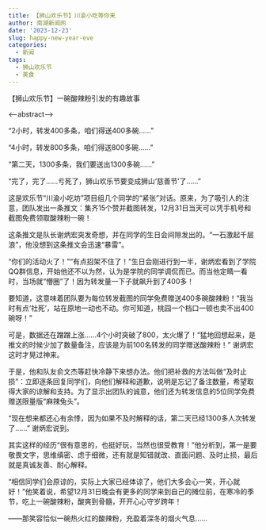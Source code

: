 ```yaml
---
title: 【狮山欢乐节】川渝小吃等你来
author: 南湖新闻网
date: '2023-12-23'
slug: happy-new-year-eve
categories:
  - 新闻
tags:
  - 狮山欢乐节
  - 美食
---
```


【狮山欢乐节】一碗酸辣粉引发的有趣故事

<--abstract-->

“2小时，转发400多条，咱们得送400多碗……”

“4小时，转发800多条，咱们得送800多碗……”

“第二天，1300多条，我们要送出1300多碗……”

“完了，完了……亏死了，狮山欢乐节要变成狮山‘慈善节’了……”

这是欢乐节“川渝小吃坊”项目组几个同学的“紧张”对话。原来，为了吸引人的注意，团队发出一条推文：集齐15个赞并截图转发，12月31日当天可以凭手机号和截图免费领取酸辣粉一碗！

这条推文是队长谢炳宏突发奇想，并在同学的生日会间隙发出的。“一石激起千层浪”，他没想到这条推文会迅速“暴雷”。

“你们的活动火了！”“有点招架不住了！”生日会刚进行到一半，谢炳宏看到了学院QQ群信息，开始他还不以为然，认为是学院的同学调侃而已。而当他定睛一看时，当场就“懵圈”了！因为转发量一下子就飙升到了400多！

要知道，这意味着团队要为每位转发截图的同学免费赠送400多碗酸辣粉！“我当时有点‘社死’，站在原地一动也不动。你可知道，桃园一个档口一顿也卖不出400碗呀！”

可是，数据还在蹭蹭上涨……4个小时突破了800，太火爆了！“猛地回想起来，是推文的时候少加了数量备注，应该是为前100名转发的同学赠送酸辣粉！” 谢炳宏这时才晃过神来。

于是，他和队友俞文杰等赶快冷静下来想办法。他们把补救的方法叫做“及时止损”：立即逐条回复同学们，向他们解释和道歉，说明是忘记了备注数量，希望取得大家的谅解和支持。为了显示出团队的诚意，他们还为转发信息的5位同学免费赠送限量版“麻辣兔头”。

“现在想来都还心有余悸，因为如果不及时解释的话，第二天已经1300多人次转发了……” 谢炳宏说到。

其实这样的经历“很有意思的，也挺好玩，当然也很受教育！”他分析到，第一是要敬畏文字，思维缜密、虑于细微，还有就是知错就改、直面问题、及时止损，最后就是真诚友善、耐心解释。

“相信同学们会原谅的，实际上大家已经体谅了，他们大多会心一笑，开心就好！”他笑着说，希望12月31日晚会有更多的同学来到自己的摊位前，在寒冷的季节，吃上一碗酸辣粉，酸爽到骨髓，开开心心守岁跨年！

——那笑容恰似一碗热火红的酸辣粉，充盈着深冬的烟火气息……